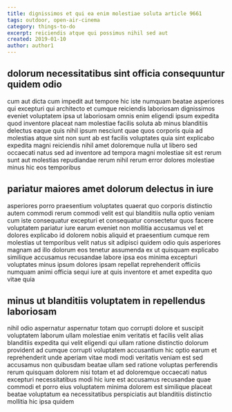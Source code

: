 ```yaml
---
title: dignissimos et qui ea enim molestiae soluta article 9661
tags: outdoor, open-air-cinema
category: things-to-do
excerpt: reiciendis atque qui possimus nihil sed aut
created: 2019-01-10
author: author1
---
```


## dolorum necessitatibus sint officia consequuntur quidem odio

cum aut dicta cum impedit aut tempore hic iste numquam beatae asperiores qui excepturi qui architecto et cumque reiciendis laboriosam dignissimos eveniet voluptatem ipsa ut laboriosam omnis enim eligendi ipsum expedita quod inventore placeat nam molestiae facilis soluta ab minus blanditiis delectus eaque quis nihil ipsum nesciunt quae quos corporis quia ad molestias atque sint non sunt ab est facilis voluptates quia sint explicabo expedita magni reiciendis nihil amet doloremque nulla ut libero sed occaecati natus sed ad inventore ad tempora magni molestiae sit est rerum sunt aut molestias repudiandae rerum nihil rerum error dolores molestiae minus hic eos temporibus

## pariatur maiores amet dolorum delectus in iure

asperiores porro praesentium voluptates quaerat quo corporis distinctio autem commodi rerum commodi velit est qui blanditiis nulla optio veniam cum iste consequatur excepturi et consequatur consectetur quos facere voluptatem pariatur iure earum eveniet non mollitia accusamus vel et dolores explicabo id dolorem nobis aliquid et praesentium cumque rem molestias ut temporibus velit natus sit adipisci quidem odio quis asperiores magnam ad illo dolorum eos tenetur assumenda ex ut quisquam explicabo similique accusamus recusandae labore ipsa eos minima excepturi voluptates minus ipsum dolores ipsam repellat reprehenderit officiis numquam animi officia sequi iure at quis inventore et amet expedita quo vitae quia

## minus ut blanditiis voluptatem in repellendus laboriosam

nihil odio aspernatur aspernatur totam quo corrupti dolore et suscipit voluptatem laborum ullam molestiae enim veritatis et facilis velit alias blanditiis expedita qui velit eligendi qui ullam ratione distinctio dolorum provident ad cumque corrupti voluptatem accusantium hic optio earum et reprehenderit unde aperiam vitae modi modi veritatis veniam est sed accusamus non quibusdam beatae ullam sed ratione voluptas perferendis rerum quisquam dolorem nisi totam et ad doloremque occaecati natus excepturi necessitatibus modi hic iure est accusamus recusandae quae commodi et porro eius voluptatem minima dolorem est similique placeat beatae voluptatum ea necessitatibus perspiciatis aut blanditiis distinctio mollitia hic ipsa quidem
